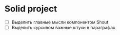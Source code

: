 # Solid project

- [ ] Выделить главные мысли компонентом Shout
- [ ] Выделить курсивом важные штуки в параграфах
